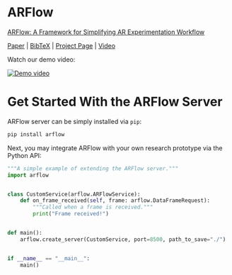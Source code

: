 # ARFlow

[ARFlow: A Framework for Simplifying AR Experimentation Workflow](https://doi.org/10.1145/3638550.3643617)

[Paper](https://doi.org/10.1145/3638550.3643617) | [BibTeX](#bibtex) | [Project Page](https://cake.wpi.edu/ARFlow/) | [Video](https://youtu.be/mml8YrCgfTk)

Watch our demo video:

[![Demo video](https://img.youtube.com/vi/mml8YrCgfTk/maxresdefault.jpg)](https://youtu.be/mml8YrCgfTk)

# Get Started With the ARFlow Server

ARFlow server can be simply installed via `pip`:

```bash
pip install arflow
```

Next, you may integrate ARFlow with your own research prototype via the Python API:

```python
"""A simple example of extending the ARFlow server."""
import arflow


class CustomService(arflow.ARFlowService):
    def on_frame_received(self, frame: arflow.DataFrameRequest):
        """Called when a frame is received."""
        print("Frame received!")


def main():
    arflow.create_server(CustomService, port=8500, path_to_save="./")


if __name__ == "__main__":
    main()
```

